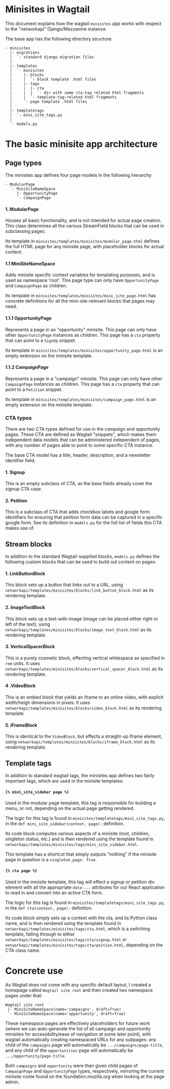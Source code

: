 # Minisites in Wagtail

This document explains how the wagtail `minisites` app works with respect to the "networkapi" Django/Mezzanine instance.

The base app has the following directory structure:
```
- minisites
  |- migrations
  |  `- standard django migration files
  |
  |- templates
  |  `- minisites
  |     |- blocks
  |     |  `- block template .html files
  |     |- tags
  |     |  |- cta
  |     |  |  `- dir with some cta-tag related html fragments 
  |     |  `- template-tag-related html fragments 
  |     `- page template .html files
  |
  |- templatetags
  |  `- mini_site_tags.py
  |
  `- models.py
``` 

# The basic minisite app architecture

## Page types

The minisites app defines four page models in the following hierarchy:

```
- ModularPage
  `- MiniSiteNameSpace
     |- OpportunityPage 
     `- CampaignPage
```

#### 1. ModularPage

Houses all basic functionality, and is not intended for actual page creation. This class determines all the various StreamField blocks that can be used in subclassing pages.

Its template in `minisites/templates/minisites/modular_page.html` defines the full HTML page for any minisite page, with placeholder blocks for actual content. 

#### 1.1 MiniSiteNameSpace

Adds minisite specific context variables for templating purposes, and is used as namespace 'root'. This page type can only have `OpportunityPage` and `CampaignPage` as children.

Its template in `minisites/templates/minisites/mini_site_page.html` has concrete definitions for all the mini-site-relevant blocks that pages may need.   

#### 1.1.1 OpportunityPage

Represents a page in an "opportunity" minisite. This page can only have other `OpportunityPage` instances as children. This page has a `cta` property that can point to a `SignUp` snippet.

Its template in `minisites/templates/minisites/opportunity_page.html` is an empty extension on the minisite template.

#### 1.1.2 CampaignPage

Represents a page in a "campaign" minisite. This page can only have other `CampaignPage` instances as children. This page has a `cta` property that can point to a `Petition` snippet.

Its template in `minisites/templates/minisites/campaign_page.html` is an empty extension on the minisite template.

### CTA types

There are two CTA types defined for use in the campaign and opportunity pages. These CTA are defined as Wagtail "snippets", which makes them independent data models that can be administered independent of pages, with any number of pages able to point to some specific CTA instance.

The base CTA model has a title, header, description, and a newsletter identifier field.

#### 1. Signup

This is an empty subclass of CTA, as the base fields already cover the signup CTA case.

#### 2. Petition

This is a subclass of CTA that adds checkbox labels and google form identifiers for ensuring that petition form data can be captured in a specific google form. See its definition in `models.py` for the full list of fields this CTA makes use of.
 

## Stream blocks

In addition to the standard Wagtail-supplied blocks, `models.py` defines the following custom blocks that can be used to build out content on pages:

#### 1. LinkButtonBlock

This block sets up a button that links out to a URL, using `networkapi/templates/minisites/blocks/link_button_block.html` as its rendering template.

#### 2. ImageTextBlock

This block sets up a text-with-image (image can be placed either right or left of the text), using `networkapi/templates/minisites/blocks/image_text_block.html` as its rendering template.

#### 3. VerticalSpacerBlock

This is a purely cosmetic block, effecting vertical whitespace as specified in `rem` units. It uses `networkapi/templates/minisites/blocks/vertical_spacer_block.html` as its rendering template.

#### 4 .VideoBlock

This is an embed block that yields an iframe to an online video, with explicit width/heigh dimensions in pixels. It uses `networkapi/templates/minisites/blocks/video_block.html` as its rendering template.

#### 5. iFrameBlock

This is identical to the `VideoBlock`, but effects a straight-up iframe element, using `networkapi/templates/minisites/blocks/iframe_block.html` as its rendering template.

## Template tags

In addition to standard wagtail tags, the minisites app defines two fairly important tags, which are used in the minisite templates:

#### `{% mini_site_sidebar page %}`

Used in the modular page template, this tag is responsible for building a menu, or not, depending on the actual page getting rendered.

The logic for this tag is found in `minisites/templatetags/mini_site_tags.py`, in the `def mini_site_sidebar(context, page):` definition.

Its code block computes various aspects of a minisite (root, children, singleton status, etc.) and is then rendered using the template found in `networkapi/templates/minisites/tags/mini_site_sidebar.html`.

This template has a shortcut that simply outputs "nothing" if the minisite page in question is a `singleton_page: True`.

#### `{% cta page %}`

Used in the minisite template, this tag will effect a signup or petition div element with all the appropriate `data-...` attributes for our React application to read in and convert into an active CTA form.

The logic for this tag is found in `minisites/templatetags/mini_site_tags.py`, in the `def cta(context, page):` definition.

Its code block simply sets up a context with the cta, and its Python class name, and is then rendered using the template found in `networkapi/templates/minisites/tags/cta.html`, which is a switching template, falling through to either `networkapi/templates/minisites/tags/cta/signup.html` or `networkapi/templates/minisites/tags/cta/peition.html`, depending on the CTA class name.

# Concrete use

As Wagtail does not come with any specific default layout, I created a homepage called `Wagtail site root` and then created two namespace pages under that:

```
Wagtail site root
 |- MiniSiteNameSpace(name='campaigns', draft=True)
 `- MiniSiteNameSpace(name='opportunity', draft=True)
```

These namespace pages are effectively placeholders for future work (where we can auto-generate the list of all campaign and opportunity minisites for accessibility/ease of navigation at some later point), with wagtail automatically creating namespaced URLs for any subpages: any child of the `campaigns` page will automatically be `.../campaigns/page-title`, and any child of the `opportunities` page will automatically be `.../opportunity/page-title`.

Both `campaigns` and `opportunity` were then given child pages of `CampaignPage` and `OpportunityPage` types, respectively, mirroring the current minisite conte found on the foundation.mozilla.org when looking at the page admin.
